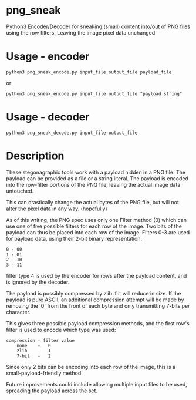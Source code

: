 # png_sneak
Python3 Encoder/Decoder for sneaking (small) content into/out of PNG files using the row filters. Leaving the image pixel data unchanged

# Usage - encoder
    python3 png_sneak_encode.py input_file output_file payload_file

or

    python3 png_sneak_encode.py input_file output_file "payload string"

# Usage - decoder
    python3 png_sneak_decode.py input_file output_file

# Description
These stegonagraphic tools work with a payload hidden in a PNG file.
The payload can be provided as a file or a string literal.
The payload is encoded into the row-filter portions of the PNG
file, leaving the actual image data untouched.

This can drastically change the actual bytes of the PNG file,
but will not alter the pixel data in any way. (hopefully)

As of this writing, the PNG spec uses only one Filter method (0)
which can use one of five possible filters for each row of the image.
Two bits of the payload can thus be placed into each row of the
image. Filters 0-3 are used for payload data, using their 2-bit
binary representation:

    0 - 00
    1 - 01
    2 - 10
    3 - 11

filter type 4 is used by the encoder for rows after the payload
content, and is ignored by the decoder.

The payload is possibly compressed by zlib if it will reduce
in size. If the payload is pure ASCII, an additional compression
attempt will be made by removing the '0' from the front of each byte
and only transmitting 7-bits per character.

This gives three possible payload compression methods, and the first
row's filter is used to encode which type was used:

    compression - filter value
        none    -   0    
        zlib    -   1    
        7-bit   -   2
    
Since only 2 bits can be encoding into each row of the image,
this is a small-payload-friendly method.

Future improvements could include allowing multiple input files 
to be used, spreading the payload across the set.
